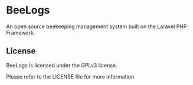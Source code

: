 # BeeLogs
An open source beekeeping management system built on the Laravel PHP Framework.

## License
BeeLogs is licensed under the GPLv3 license.

Please refer to the LICENSE file for more information.
